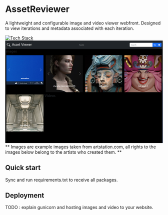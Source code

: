 # AssetReviewer
A lightweight and configurable image and video viewer webfront. 
Designed to view iterations and metadata associated with each iteration.

[![Tech Stack](https://skillicons.dev/icons?i=python,django,js,html,css)](https://skillicons.dev)
<img src="resources/readme_image.PNG"/>
** Images are example images taken from artstation.com, all rights to the images below belong to the artists who created them. **

Quick start
-----------
Sync and run requirements.txt to receive all packages.

Deployment
----------
TODO : explain gunicorn and hosting images and video to your website. 
